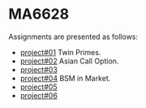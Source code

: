 
# MA6628

Assignments are presented as follows:

- [project#01](https://github.com/pinhuang0317/MA6628-Assignment/blob/master/Project%2301.ipynb) Twin Primes. 
- [project#02](https://github.com/pinhuang0317/MA6628-Assignment/blob/master/Project%2302.ipynb) Asian Call Option. 
- [project#03](https://github.com/pinhuang0317/MA6628-Assignment/blob/master/Project%2303.ipynb)  
- [project#04](https://github.com/pinhuang0317/MA6628-Assignment/blob/master/Project%2304.ipynb) BSM in Market. 
- [project#05](https://github.com/pinhuang0317/MA6628-Assignment/blob/master/Project%2305.ipynb) 
- [project#06](https://github.com/pinhuang0317/MA6628-Assignment/blob/master/Project%2306.ipynb)  

